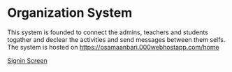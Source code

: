 # Organization System
This system is founded to connect the admins, teachers and students togather and declear the activities and send messages between them selfs.
The system is hosted on https://osamaanbari.000webhostapp.com/home

[Signin Screen](https://github.com/OsamaAnbari/asil-system-react/blob/main/images/Screenshot%20(260).png)